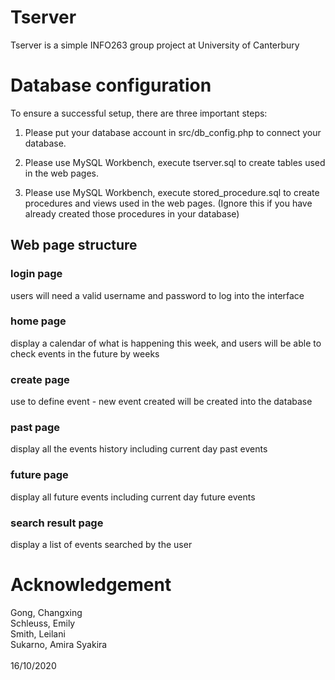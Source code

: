 # Tserver
Tserver is a simple INFO263 group project at University of Canterbury<br>



# Database configuration
To ensure a successful setup, there are three important steps:
1. Please put your database account in src/db_config.php to connect your database.

2. Please use MySQL Workbench, execute tserver.sql to create tables used in the web pages. 

2. Please use MySQL Workbench, execute stored_procedure.sql to create procedures and views used in the web pages.
  (Ignore this if you have already created those procedures in your database)

## Web page structure
### login page
users will need a valid username and password to log into the interface
### home page 
display a calendar of what is happening this week, and users will be able to check events in the future by weeks
### create page
use to define event - new event created will be created into the database
### past page
display all the events history including current day past events
### future page
display all future events including current day future events
### search result page
display a list of events searched by the user


# Acknowledgement<br>
Gong, Changxing<br>
Schleuss, Emily<br>
Smith, Leilani<br>
Sukarno, Amira Syakira <br><br>
16/10/2020

